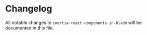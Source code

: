 # Changelog

All notable changes to `inertia-react-components-in-blade` will be documented in this file.
